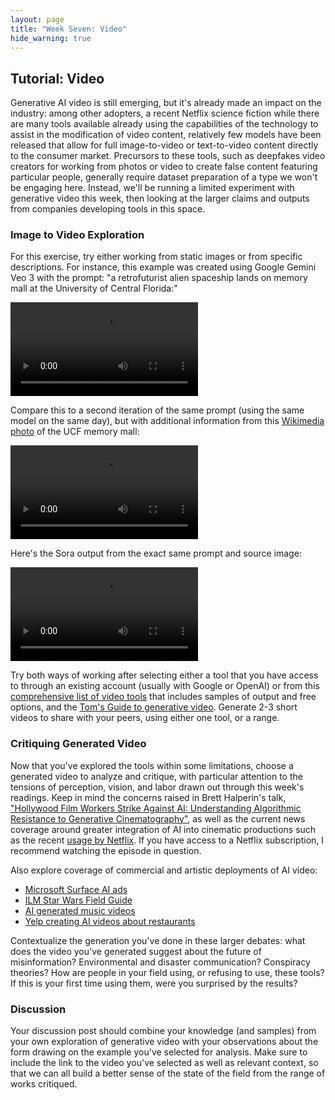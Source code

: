 ```yaml
---
layout: page
title: "Week Seven: Video"
hide_warning: true
---
```


## Tutorial: Video

Generative AI video is still emerging, but it's already made an impact on the industry: among other adopters, a recent Netflix science fiction  while there are many tools available already using the capabilities of the technology to assist in the modification of video content, relatively few models have been released that allow for full image-to-video or text-to-video content directly to the consumer market. Precursors to these tools, such as deepfakes video creators for working from photos or video to create false content featuring particular people, generally require dataset preparation of a type we won't be engaging here. Instead, we'll be running a limited experiment with generative video this week, then looking at the larger claims and outputs from companies developing tools in this space.

### Image to Video Exploration

For this exercise, try either working from static images or from specific descriptions. For instance, this example was created using Google Gemini Veo 3 with the prompt: "a retrofuturist alien spaceship lands on memory mall at the University of Central Florida:" 

<video src="Veo3.mp4" controls></video>

Compare this to a second iteration of the same prompt (using the same model on the same day), but with additional information from this [Wikimedia photo](https://commons.wikimedia.org/wiki/File:UCF_Memory_Mall_(30395273585).jpg) of the UCF memory mall:

<video src="VeoWithReference.mp4" controls></video>

Here's the Sora output from the exact same prompt and source image:

<video src="Sora.mp4" controls></video>

Try both ways of working after selecting either a tool that you have access to through an existing account (usually with Google or OpenAI) or from this [comprehensive list of video tools](https://www.whytryai.com/p/free-ai-image-to-video-tools-tested) that includes samples of output and free options, and the [Tom's Guide to generative video](https://www.tomsguide.com/features/5-best-ai-video-generators-tested-and-compared). Generate 2-3 short videos to share with your peers, using either one tool, or a range. 

### Critiquing Generated Video

Now that you've explored the tools within some limitations, choose a generated video to analyze and critique, with particular attention to the tensions of perception, vision, and labor drawn out through this week's readings. Keep in mind the concerns raised in Brett Halperin's talk, ["Hollywood Film Workers Strike Against AI: Understanding Algorithmic Resistance to Generative Cinematography"](https://stars.library.ucf.edu/elo2024/algorithmsandimaginaries/schedule/3/), as well as the current news coverage around greater integration of AI into cinematic productions such as the recent [usage by Netflix](https://www.theguardian.com/media/2025/jul/18/netflix-uses-generative-ai-in-show-for-first-time-el-eternauta). If you have access to a Netflix subscription, I recommend watching the episode in question.

Also explore coverage of commercial and artistic deployments of AI video:
- [Microsoft Surface AI ads](https://www.theverge.com/news/656104/microsoft-surface-ad-generative-ai-copilot-intel)
- [ILM Star Wars Field Guide](https://decrypt.co/320224/ilm-makes-star-wars-field-guide-short-film-using-generative-ai)
- [AI generated music videos](https://sfstandard.com/2024/09/27/ai-generated-music-videos-hackathon/)
- [Yelp creating AI videos about restaurants](https://www.theverge.com/news/714944/yelp-ai-stitched-videos)

Contextualize the generation you've done in these larger debates: what does the video you've generated suggest about the future of misinformation? Environmental and disaster communication? Conspiracy theories? How are people in your field using, or refusing to use, these tools? If this is your first time using them, were you surprised by the results?

### Discussion

Your discussion post should combine your knowledge (and samples) from your own exploration of generative video with your observations about the form drawing on the example you've selected for analysis. Make sure to include the link to the video you've selected as well as relevant context, so that we can all build a better sense of the state of the field from the range of works critiqued.
